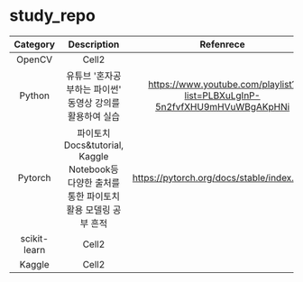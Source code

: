 # study_repo

<!--Table-->
|Category|Description|Refenrece|
|:--:|:--:|:--:|
|OpenCV|Cell2||
|Python|유튜브 '혼자공부하는 파이썬' 동영상 강의를 활용하여 실습|https://www.youtube.com/playlist?list=PLBXuLgInP-5n2fvfXHU9mHVuWBgAKpHNi|
|Pytorch|파이토치 Docs&tutorial, Kaggle Notebook등 다양한 출처를 통한 파이토치 활용 모델링 공부 흔적 |https://pytorch.org/docs/stable/index.html|
|scikit-learn|Cell2||
|Kaggle|Cell2|